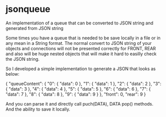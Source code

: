# jsonqueue
An implementation of a queue that can be converted to JSON string and generated from JSON string

Some times you have a queue that is needed to be save locally in a file or in any mean in a String format. The normal convert to JSON string of your objects and connections will not be presented correctly for FRONT, REAR and also will be huge nested objects that will make it hard to easilly check the JSON string.

So I developed a simple implementation to generate a JSON that looks as below:

{
  "queueContent": {
    "0": {
      "data": 0
    },
    "1": {
      "data": 1
    },
    "2": {
      "data": 2
    },
    "3": {
      "data": 3
    },
    "4": {
      "data": 4
    },
    "5": {
      "data": 5
    },
    "6": {
      "data": 6
    },
    "7": {
      "data": 7
    },
    "8": {
      "data": 8
    },
    "9": {
      "data": 9
    }
  },
  "front": 0,
  "rear": 9
}

And you can parse it and directly call puch(DATA), DATA pop() methods. And the ability to save it locally.
